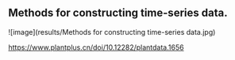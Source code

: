 ## Methods for constructing time-series data. 
![image](results/Methods for constructing time-series data.jpg)



https://www.plantplus.cn/doi/10.12282/plantdata.1656
